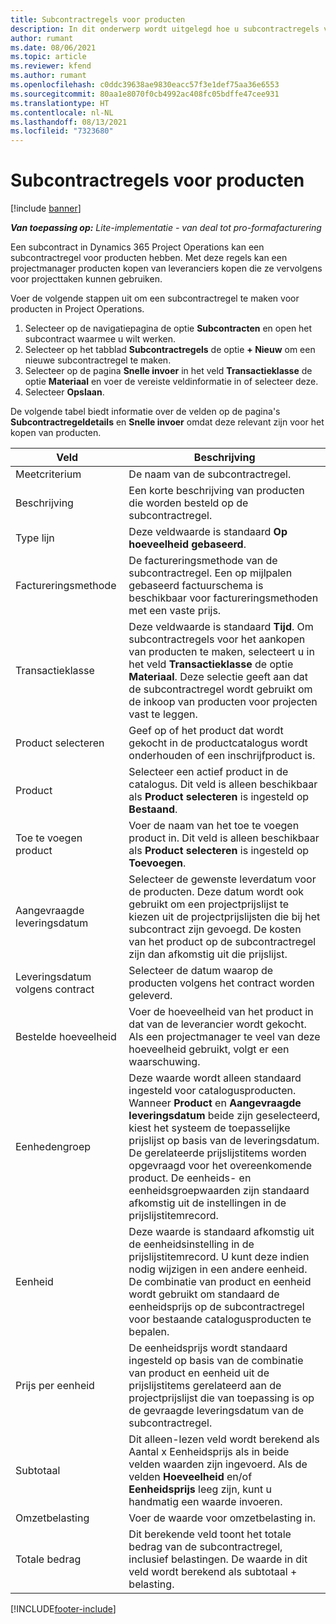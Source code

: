 ```yaml
---
title: Subcontractregels voor producten
description: In dit onderwerp wordt uitgelegd hoe u subcontractregels voor producten registreert en de verschillende velden gebruikt om productaankopen van leveranciers vast te leggen.
author: rumant
ms.date: 08/06/2021
ms.topic: article
ms.reviewer: kfend
ms.author: rumant
ms.openlocfilehash: c0ddc39638ae9830eacc57f3e1def75aa36e6553
ms.sourcegitcommit: 80aa1e8070f0cb4992ac408fc05bdffe47cee931
ms.translationtype: HT
ms.contentlocale: nl-NL
ms.lasthandoff: 08/13/2021
ms.locfileid: "7323680"
---
```

# <a name="subcontract-lines-for-products"></a>Subcontractregels voor producten

[!include [banner](../../includes/dataverse-preview.md)]

_**Van toepassing op:** Lite-implementatie - van deal tot pro-formafacturering_

Een subcontract in Dynamics 365 Project Operations kan een subcontractregel voor producten hebben. Met deze regels kan een projectmanager producten kopen van leveranciers kopen die ze vervolgens voor projecttaken kunnen gebruiken.

Voer de volgende stappen uit om een subcontractregel te maken voor producten in Project Operations.

1. Selecteer op de navigatiepagina de optie **Subcontracten** en open het subcontract waarmee u wilt werken. 
2. Selecteer op het tabblad **Subcontractregels** de optie **+ Nieuw** om een nieuwe subcontractregel te maken.
3. Selecteer op de pagina **Snelle invoer** in het veld **Transactieklasse** de optie **Materiaal** en voer de vereiste veldinformatie in of selecteer deze. 
4. Selecteer **Opslaan**.

De volgende tabel biedt informatie over de velden op de pagina's **Subcontractregeldetails** en **Snelle invoer** omdat deze relevant zijn voor het kopen van producten.

| Veld | Beschrijving |
| ----- | ----------- |
| Meetcriterium | De naam van de subcontractregel. |
| Beschrijving | Een korte beschrijving van producten die worden besteld op de subcontractregel. |
| Type lijn | Deze veldwaarde is standaard **Op hoeveelheid gebaseerd**. |
| Factureringsmethode |  De factureringsmethode van de subcontractregel. Een op mijlpalen gebaseerd factuurschema is beschikbaar voor factureringsmethoden met een vaste prijs. |
| Transactieklasse | Deze veldwaarde is standaard **Tijd**. Om subcontractregels voor het aankopen van producten te maken, selecteert u in het veld **Transactieklasse** de optie **Materiaal**. Deze selectie geeft aan dat de subcontractregel wordt gebruikt om de inkoop van producten voor projecten vast te leggen. |
| Product selecteren | Geef op of het product dat wordt gekocht in de productcatalogus wordt onderhouden of een inschrijfproduct is. |
| Product | Selecteer een actief product in de catalogus. Dit veld is alleen beschikbaar als **Product selecteren** is ingesteld op **Bestaand**. |
| Toe te voegen product | Voer de naam van het toe te voegen product in. Dit veld is alleen beschikbaar als **Product selecteren** is ingesteld op **Toevoegen**.  |
| Aangevraagde leveringsdatum | Selecteer de gewenste leverdatum voor de producten. Deze datum wordt ook gebruikt om een projectprijslijst te kiezen uit de projectprijslijsten die bij het subcontract zijn gevoegd. De kosten van het product op de subcontractregel zijn dan afkomstig uit die prijslijst. |
| Leveringsdatum volgens contract | Selecteer de datum waarop de producten volgens het contract worden geleverd.  |
| Bestelde hoeveelheid | Voer de hoeveelheid van het product in dat van de leverancier wordt gekocht. Als een projectmanager te veel van deze hoeveelheid gebruikt, volgt er een waarschuwing. |
| Eenhedengroep | Deze waarde wordt alleen standaard ingesteld voor catalogusproducten. Wanneer **Product** en **Aangevraagde leveringsdatum** beide zijn geselecteerd, kiest het systeem de toepasselijke prijslijst op basis van de leveringsdatum. De gerelateerde prijslijstitems worden opgevraagd voor het overeenkomende product. De eenheids- en eenheidsgroepwaarden zijn standaard afkomstig uit de instellingen in de prijslijstitemrecord. |
| Eenheid | Deze waarde is standaard afkomstig uit de eenheidsinstelling in de prijslijstitemrecord. U kunt deze indien nodig wijzigen in een andere eenheid. De combinatie van product en eenheid wordt gebruikt om standaard de eenheidsprijs op de subcontractregel voor bestaande catalogusproducten te bepalen. |
| Prijs per eenheid | De eenheidsprijs wordt standaard ingesteld op basis van de combinatie van product en eenheid uit de prijslijstitems gerelateerd aan de projectprijslijst die van toepassing is op de gevraagde leveringsdatum van de subcontractregel.  |
| Subtotaal | Dit alleen-lezen veld wordt berekend als Aantal x Eenheidsprijs als in beide velden waarden zijn ingevoerd. Als de velden **Hoeveelheid** en/of **Eenheidsprijs** leeg zijn, kunt u handmatig een waarde invoeren.  |
| Omzetbelasting | Voer de waarde voor omzetbelasting in. |
| Totale bedrag | Dit berekende veld toont het totale bedrag van de subcontractregel, inclusief belastingen. De waarde in dit veld wordt berekend als subtotaal + belasting. |


[!INCLUDE[footer-include](../../includes/footer-banner.md)]
